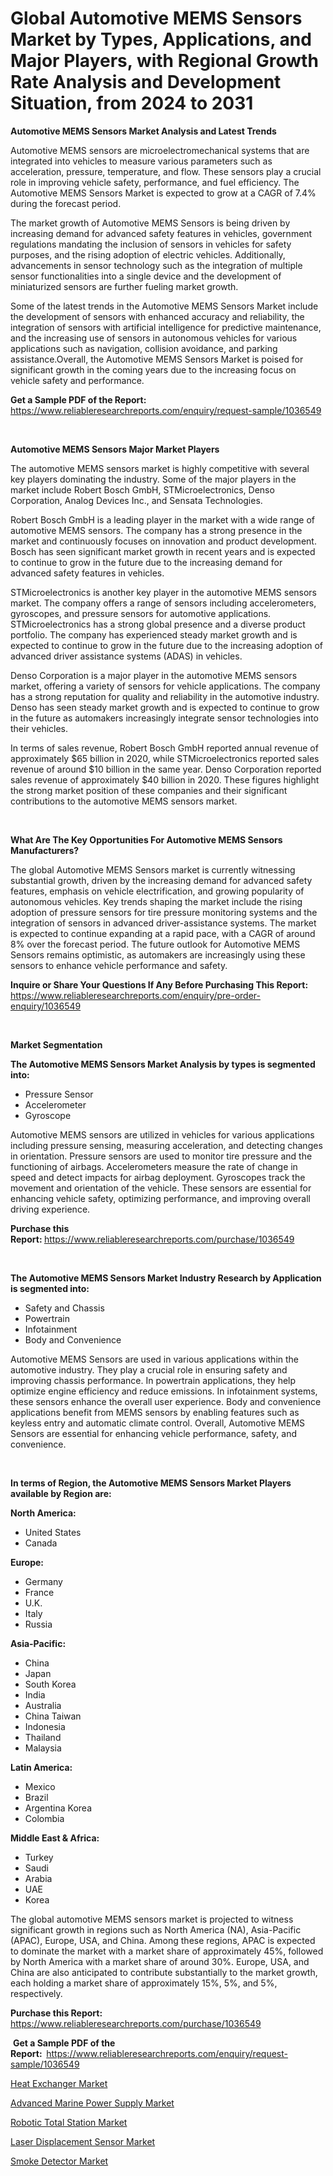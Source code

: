<p><h1>Global Automotive MEMS Sensors Market by Types, Applications, and Major Players, with Regional Growth Rate Analysis and Development Situation, from 2024 to 2031</h1></p><p><strong>Automotive MEMS Sensors Market Analysis and Latest Trends</strong></p>
<p><p>Automotive MEMS sensors are microelectromechanical systems that are integrated into vehicles to measure various parameters such as acceleration, pressure, temperature, and flow. These sensors play a crucial role in improving vehicle safety, performance, and fuel efficiency. The Automotive MEMS Sensors Market is expected to grow at a CAGR of 7.4% during the forecast period.</p><p>The market growth of Automotive MEMS Sensors is being driven by increasing demand for advanced safety features in vehicles, government regulations mandating the inclusion of sensors in vehicles for safety purposes, and the rising adoption of electric vehicles. Additionally, advancements in sensor technology such as the integration of multiple sensor functionalities into a single device and the development of miniaturized sensors are further fueling market growth.</p><p>Some of the latest trends in the Automotive MEMS Sensors Market include the development of sensors with enhanced accuracy and reliability, the integration of sensors with artificial intelligence for predictive maintenance, and the increasing use of sensors in autonomous vehicles for various applications such as navigation, collision avoidance, and parking assistance.Overall, the Automotive MEMS Sensors Market is poised for significant growth in the coming years due to the increasing focus on vehicle safety and performance.</p></p>
<p><strong>Get a Sample PDF of the Report:&nbsp;</strong> <a href="https://www.reliableresearchreports.com/enquiry/request-sample/1036549">https://www.reliableresearchreports.com/enquiry/request-sample/1036549</a></p>
<p>&nbsp;</p>
<p><strong>Automotive MEMS Sensors Major Market Players</strong></p>
<p><p>The automotive MEMS sensors market is highly competitive with several key players dominating the industry. Some of the major players in the market include Robert Bosch GmbH, STMicroelectronics, Denso Corporation, Analog Devices Inc., and Sensata Technologies.</p><p>Robert Bosch GmbH is a leading player in the market with a wide range of automotive MEMS sensors. The company has a strong presence in the market and continuously focuses on innovation and product development. Bosch has seen significant market growth in recent years and is expected to continue to grow in the future due to the increasing demand for advanced safety features in vehicles.</p><p>STMicroelectronics is another key player in the automotive MEMS sensors market. The company offers a range of sensors including accelerometers, gyroscopes, and pressure sensors for automotive applications. STMicroelectronics has a strong global presence and a diverse product portfolio. The company has experienced steady market growth and is expected to continue to grow in the future due to the increasing adoption of advanced driver assistance systems (ADAS) in vehicles.</p><p>Denso Corporation is a major player in the automotive MEMS sensors market, offering a variety of sensors for vehicle applications. The company has a strong reputation for quality and reliability in the automotive industry. Denso has seen steady market growth and is expected to continue to grow in the future as automakers increasingly integrate sensor technologies into their vehicles.</p><p>In terms of sales revenue, Robert Bosch GmbH reported annual revenue of approximately $65 billion in 2020, while STMicroelectronics reported sales revenue of around $10 billion in the same year. Denso Corporation reported sales revenue of approximately $40 billion in 2020. These figures highlight the strong market position of these companies and their significant contributions to the automotive MEMS sensors market.</p></p>
<p>&nbsp;</p>
<p><strong>What Are The Key Opportunities For Automotive MEMS Sensors Manufacturers?</strong></p>
<p><p>The global Automotive MEMS Sensors market is currently witnessing substantial growth, driven by the increasing demand for advanced safety features, emphasis on vehicle electrification, and growing popularity of autonomous vehicles. Key trends shaping the market include the rising adoption of pressure sensors for tire pressure monitoring systems and the integration of sensors in advanced driver-assistance systems. The market is expected to continue expanding at a rapid pace, with a CAGR of around 8% over the forecast period. The future outlook for Automotive MEMS Sensors remains optimistic, as automakers are increasingly using these sensors to enhance vehicle performance and safety.</p></p>
<p><strong>Inquire or Share Your Questions If Any Before Purchasing This Report:</strong> <a href="https://www.reliableresearchreports.com/enquiry/pre-order-enquiry/1036549">https://www.reliableresearchreports.com/enquiry/pre-order-enquiry/1036549</a></p>
<p>&nbsp;</p>
<p><strong>Market Segmentation</strong></p>
<p><strong>The Automotive MEMS Sensors Market Analysis by types is segmented into:</strong></p>
<p><ul><li>Pressure Sensor</li><li>Accelerometer</li><li>Gyroscope</li></ul></p>
<p><p>Automotive MEMS sensors are utilized in vehicles for various applications including pressure sensing, measuring acceleration, and detecting changes in orientation. Pressure sensors are used to monitor tire pressure and the functioning of airbags. Accelerometers measure the rate of change in speed and detect impacts for airbag deployment. Gyroscopes track the movement and orientation of the vehicle. These sensors are essential for enhancing vehicle safety, optimizing performance, and improving overall driving experience.</p></p>
<p><strong>Purchase this Report:&nbsp;</strong><a href="https://www.reliableresearchreports.com/purchase/1036549">https://www.reliableresearchreports.com/purchase/1036549</a></p>
<p>&nbsp;</p>
<p><strong>The Automotive MEMS Sensors Market Industry Research by Application is segmented into:</strong></p>
<p><ul><li>Safety and Chassis</li><li>Powertrain</li><li>Infotainment</li><li>Body and Convenience</li></ul></p>
<p><p>Automotive MEMS Sensors are used in various applications within the automotive industry. They play a crucial role in ensuring safety and improving chassis performance. In powertrain applications, they help optimize engine efficiency and reduce emissions. In infotainment systems, these sensors enhance the overall user experience. Body and convenience applications benefit from MEMS sensors by enabling features such as keyless entry and automatic climate control. Overall, Automotive MEMS Sensors are essential for enhancing vehicle performance, safety, and convenience.</p></p>
<p>&nbsp;</p>
<p><strong>In terms of Region, the Automotive MEMS Sensors Market Players available by Region are:</strong></p>
<p>
    <p> <strong> North America: </strong>
        <ul>
            <li>United States</li>
            <li>Canada</li>
        </ul>
        </p> 
    <p> <strong> Europe: </strong>
        <ul>
            <li>Germany</li>
            <li>France</li>
            <li>U.K.</li>
            <li>Italy</li>
            <li>Russia</li>
        </ul>
        </p> 
    <p> <strong> Asia-Pacific: </strong>
        <ul>
            <li>China</li>
            <li>Japan</li>
            <li>South Korea</li>
            <li>India</li>
            <li>Australia</li>
            <li>China Taiwan</li>
            <li>Indonesia</li>
            <li>Thailand</li>
            <li>Malaysia</li>
        </ul>
        </p> 
    <p> <strong> Latin America: </strong>
        <ul>
            <li>Mexico</li>
            <li>Brazil</li>
            <li>Argentina Korea</li>
            <li>Colombia</li>
        </ul>
        </p> 
    <p> <strong> Middle East & Africa: </strong>
        <ul>
            <li>Turkey</li>
            <li>Saudi</li>
            <li>Arabia</li>
            <li>UAE</li>
            <li>Korea</li>
        </ul>
    </p>
    </p>
<p><p>The global automotive MEMS sensors market is projected to witness significant growth in regions such as North America (NA), Asia-Pacific (APAC), Europe, USA, and China. Among these regions, APAC is expected to dominate the market with a market share of approximately 45%, followed by North America with a market share of around 30%. Europe, USA, and China are also anticipated to contribute substantially to the market growth, each holding a market share of approximately 15%, 5%, and 5%, respectively.</p></p>
<p><strong>Purchase this Report: </strong><a href="https://www.reliableresearchreports.com/purchase/1036549">https://www.reliableresearchreports.com/purchase/1036549</a></p>
<p>&nbsp;<strong>Get a Sample PDF of the Report:&nbsp;&nbsp;</strong><a href="https://www.reliableresearchreports.com/enquiry/request-sample/1036549">https://www.reliableresearchreports.com/enquiry/request-sample/1036549</a></p>
<p><strong></strong></p>
<p><p><a href="https://medium.com/@birdielynch2022/heat-exchanger-market-trends-forecast-and-competitive-analysis-to-2031-1e957a48a8a7">Heat Exchanger Market</a></p><p><a href="https://github.com/jhcraigie/Market-Research-Report-List-1/blob/main/advanced-marine-power-supply-market.md">Advanced Marine Power Supply Market</a></p><p><a href="https://medium.com/@dougschmidt1982/robotic-total-station-market-report-reveals-the-latest-trends-and-growth-opportunities-of-this-557fd5cd3831">Robotic Total Station Market</a></p><p><a href="https://medium.com/@dougschmidt1982/laser-displacement-sensor-market-research-report-its-history-and-forecast-2024-to-2031-8ae01372b790">Laser Displacement Sensor Market</a></p><p><a href="https://github.com/laholand/Market-Research-Report-List-1/blob/main/smoke-detector-market.md">Smoke Detector Market</a></p></p>